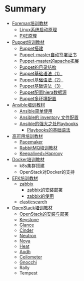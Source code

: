 # Summary

* [Foreman培训教材](puppetda-jian/foremanpei-xun-jiao-cai.md)
  * [Linux系统启动原理](puppetda-jian/foremanpei-xun-jiao-cai/linuxxi-tong-qi-dong-yuan-li.md)
  * [PXE原理](puppetda-jian/foremanpei-xun-jiao-cai/pxeyuan-li.md)
* [Puppet培训教材](puppetda-jian/puppetpei-xun-jiao-cai.md)
  * [Puppet搭建](README.md)
  * [Puppet-master自动签署证书](puppetda-jian/puppet-masterzi-dong-qian-shu-zheng-shu.md)
  * [Puppet-master的apache拓展](rang-puppet-yun-xing-zai-httpd-zhi-xia.md)
  * [Puppet的目录结构](puppetyu-fa/puppetde-mu-lu-jie-gou.md)
  * [Puppet基础语法（1）](puppetyu-fa.md)
  * [Puppet基础语法（2）](puppetji-chu-yu-fa-ff08-2.md)
  * [Puppet基础语法（3）](puppetji-chu-yu-fa-ff08-3.md)
  * [Puppet配置hiera数据源](puppet.md)
  * [Puppet多环境配置](ustack-puppetjia-gou.md)
* [Ansible培训教材](puppetda-jian/ansiblepei-xun-jiao-cai.md)
  * [Ansible简单使用](puppetda-jian/ansiblepei-xun-jiao-cai/ansiblejian-dan-shi-yong.md)
  * [Ansible的 inventory 文件配置](puppetda-jian/ansiblepei-xun-jiao-cai/ansiblede-inventory-wen-jian-pei-zhi.md)
  * [Ansible的强大之处Playbooks](puppetda-jian/ansiblede-qiang-da-zhi-chu-playbooks.md)
    * [Playbooks的基础语法](puppetda-jian/ansiblede-qiang-da-zhi-chu-playbooks/playbooksde-ji-chu-yu-fa.md)
* [高可用培训教材](puppetda-jian/gao-ke-yong-pei-xun-jiao-cai.md)
  * [Pacemaker](puppetda-jian/gao-ke-yong-pei-xun-jiao-cai/pacemaker.md)
  * [RabbitMQ培训教材](puppetda-jian/rabbitmqpei-xun-jiao-cai.md)
  * [Keepalived+Haproxy](puppetda-jian/gao-ke-yong-pei-xun-jiao-cai/keepalived+haproxy.md)
* [Docker培训教材](docker/docker.md)
  * k8s集群搭建
  * OpenStack对Docker的支持
* [EFK培训教材](efk/efk.md)
  * [zabbix](efk/zabbix.md)
    * [zabbix的安装部署](efk/zabbix/zabbixde-an-zhuang-bu-shu.md)
    * [zabbix的使用](efk/zabbix/zabbixde-shi-yong.md)
  * [elasticsearch](efk/elasticsearch.md)
* [OpenStack培训教材](puppetda-jian/openstackpei-xun-jiao-cai.md)
  * [OpenStack的安装与部署](puppetda-jian/openstackde-an-zhuang-yu-bu-shu.md)
  * [Keystone](puppetda-jian/keystone.md)
  * [Glance](puppetda-jian/glance.md)
  * [Cinder](puppetda-jian/cinder.md)
  * [Neutron](puppetda-jian/neutron.md)
  * [Nova](puppetda-jian/nova.md)
  * [Heat](puppetda-jian/heat.md)
  * [Aodh](puppetda-jian/aodh.md)
  * [Ceilometer](puppetda-jian/ceilometer.md)
  * [Gnocchi](puppetda-jian/gnocchi.md)
  * Rally
  * Tempest

